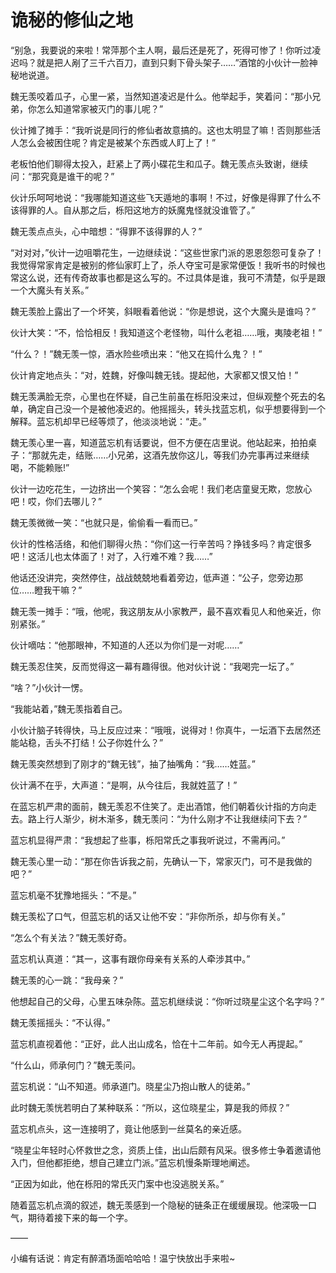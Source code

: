 # 诡秘的修仙之地

“别急，我要说的来啦！常萍那个主人啊，最后还是死了，死得可惨了！你听过凌迟吗？就是把人剐了三千六百刀，直到只剩下骨头架子……”酒馆的小伙计一脸神秘地说道。

魏无羡咬着瓜子，心里一紧，当然知道凌迟是什么。他举起手，笑着问：“那小兄弟，你怎么知道常家被灭门的事儿呢？”

伙计摊了摊手：“我听说是同行的修仙者故意搞的。这也太明显了嘛！否则那些活人怎么会被困住呢？肯定是被某个东西或人盯上了！”

老板怕他们聊得太投入，赶紧上了两小碟花生和瓜子。魏无羡点头致谢，继续问：“那究竟是谁干的呢？”

伙计乐呵呵地说：“我哪能知道这些飞天遁地的事啊！不过，好像是得罪了什么不该得罪的人。自从那之后，栎阳这地方的妖魔鬼怪就没谁管了。”

魏无羡点点头，心中暗想：“得罪不该得罪的人？”

“对对对，”伙计一边咀嚼花生，一边继续说：“这些世家门派的恩恩怨怨可复杂了！我觉得常家肯定是被别的修仙家盯上了，杀人夺宝可是家常便饭！我听书的时候也常这么说，还有传奇故事也都是这么写的。不过具体是谁，我可不清楚，似乎是跟一个大魔头有关系。”

魏无羡脸上露出了一个坏笑，斜眼看着他说：“你是想说，这个大魔头是谁吗？”

伙计大笑：“不，恰恰相反！我知道这个老怪物，叫什么老祖……哦，夷陵老祖！”

“什么？！”魏无羡一惊，酒水险些喷出来：“他又在捣什么鬼？！”

伙计肯定地点头：“对，姓魏，好像叫魏无钱。提起他，大家都又恨又怕！”

魏无羡满脸无奈，心里也在怀疑，自己生前虽在栎阳没来过，但纵观整个死去的名单，确定自己没一个是被他凌迟的。他摇摇头，转头找蓝忘机，似乎想要得到一个解释。蓝忘机却早已经等烦了，他淡淡地说：“走。”

魏无羡心里一喜，知道蓝忘机有话要说，但不方便在店里说。他站起来，拍拍桌子：“那就先走，结账……小兄弟，这酒先放你这儿，等我们办完事再过来继续喝，不能赖账!”

伙计一边吃花生，一边挤出一个笑容：“怎么会呢！我们老店童叟无欺，您放心吧！哎，你们去哪儿？”

魏无羡微微一笑：“也就只是，偷偷看一看而已。”

伙计的性格活络，和他们聊得火热：“你们这一行辛苦吗？挣钱多吗？肯定很多吧！这活儿也太体面了！对了，入行难不难？我……”

他话还没讲完，突然停住，战战兢兢地看着旁边，低声道：“公子，您旁边那位……瞪我干嘛？”

魏无羡一摊手：“哦，他呢，我这朋友从小家教严，最不喜欢看见人和他亲近，你别紧张。”

伙计嘀咕：“他那眼神，不知道的人还以为你们是一对呢……”

魏无羡忍住笑，反而觉得这一幕有趣得很。他对伙计说：“我喝完一坛了。”

“啥？”小伙计一愣。

“我能站着，”魏无羡指着自己。

小伙计脑子转得快，马上反应过来：“哦哦，说得对！你真牛，一坛酒下去居然还能站稳，舌头不打结！公子你姓什么？”

魏无羡突然想到了刚才的“魏无钱”，抽了抽嘴角：“我……姓蓝。”

伙计满不在乎，大声道：“是啊，从今往后，我就姓蓝了！”

在蓝忘机严肃的面前，魏无羡忍不住笑了。走出酒馆，他们朝着伙计指的方向走去。路上行人渐少，树木渐多，魏无羡问：“为什么刚才不让我继续问下去？”

蓝忘机显得严肃：“我想起了些事，栎阳常氏之事我听说过，不需再问。”

魏无羡心里一动：“那在你告诉我之前，先确认一下，常家灭门，可不是我做的吧？”

蓝忘机毫不犹豫地摇头：“不是。”

魏无羡松了口气，但蓝忘机的话又让他不安：“非你所杀，却与你有关。”

“怎么个有关法？”魏无羡好奇。

蓝忘机认真道：“其一，这事有跟你母亲有关系的人牵涉其中。”

魏无羡的心一跳：“我母亲？”

他想起自己的父母，心里五味杂陈。蓝忘机继续说：“你听过晓星尘这个名字吗？”

魏无羡摇摇头：“不认得。”

蓝忘机直视着他：“正好，此人出山成名，恰在十二年前。如今无人再提起。”

“什么山，师承何门？”魏无羡问。

蓝忘机说：“山不知道。师承道门。晓星尘乃抱山散人的徒弟。”

此时魏无羡恍若明白了某种联系：“所以，这位晓星尘，算是我的师叔？”

蓝忘机点头，这一连接明了，竟让他感到一丝莫名的亲近感。

“晓星尘年轻时心怀救世之念，资质上佳，出山后颇有风采。很多修士争着邀请他入门，但他都拒绝，想自己建立门派。”蓝忘机慢条斯理地阐述。

“正因为如此，他在栎阳的常氏灭门案中也没逃脱关系。”

随着蓝忘机点滴的叙述，魏无羡感到一个隐秘的链条正在缓缓展现。他深吸一口气，期待着接下来的每一个字。

——

小编有话说：肯定有醉酒场面哈哈哈！温宁快放出手来啦~